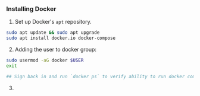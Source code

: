 ### Installing Docker
1. Set up Docker's `apt` repository.
```bash
sudo apt update && sudo apt upgrade
sudo apt install docker.io docker-compose
```
2. Adding the user to docker group:
```bash
sudo usermod -aG docker $USER
exit

## Sign back in and run `docker ps` to verify ability to run docker commands without sudo
```
3. 